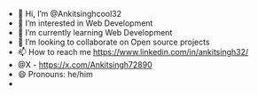 - 👋 Hi, I’m @Ankitsinghcool32
- 👀 I’m interested in Web Development 
- 🌱 I’m currently learning Web Development
- 💞️ I’m looking to collaborate on Open source projects
- 📫 How to reach me https://www.linkedin.com/in/ankitsingh32/
- @X - https://x.com/Ankitsingh72890
- 😄 Pronouns: he/him
- 

<!---
Ankitsinghcool32/Ankitsinghcool32 is a ✨ special ✨ repository because its `README.md` (this file) appears on your GitHub profile.
You can click the Preview link to take a look at your changes.
--->
